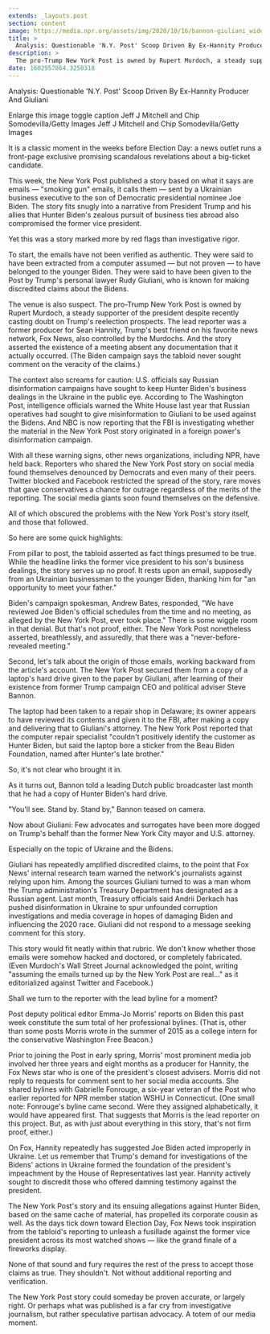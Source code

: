 ```yaml
--- 
extends: _layouts.post 
section: content 
image: https://media.npr.org/assets/img/2020/10/16/bannon-giuliani_wide-036bed1338ed44ce7a348b9fbe3b61c86c97d815.jpg?s=1400 
title: > 
  Analysis: Questionable 'N.Y. Post' Scoop Driven By Ex-Hannity Producer And Giuliani 
description: > 
  The pro-Trump New York Post is owned by Rupert Murdoch, a steady supporter of the president despite recently casting doubt on Trump's reelection prospects.And NBC is now reporting that the FBI is investigating whether the material in the New York Post story originated in a foreign power's disinformation campaign.Reporters who shared the New York Post story on social media found themselves denounced by Democrats and even many of their peers.The New York Post nonetheless asserted, breathlessly, and assuredly, that there was a "never-before-revealed meeting."The New York Post story could someday be proven accurate, or largely right. 
date: 1602957864.3250318 
--- 
```

Analysis: Questionable 'N.Y. Post' Scoop Driven By Ex-Hannity Producer And Giuliani

Enlarge this image toggle caption Jeff J Mitchell and Chip Somodevilla/Getty Images Jeff J Mitchell and Chip Somodevilla/Getty Images

It is a classic moment in the weeks before Election Day: a news outlet runs a front-page exclusive promising scandalous revelations about a big-ticket candidate.

This week, the New York Post published a story based on what it says are emails — "smoking gun" emails, it calls them — sent by a Ukrainian business executive to the son of Democratic presidential nominee Joe Biden. The story fits snugly into a narrative from President Trump and his allies that Hunter Biden's zealous pursuit of business ties abroad also compromised the former vice president.

Yet this was a story marked more by red flags than investigative rigor.

To start, the emails have not been verified as authentic. They were said to have been extracted from a computer assumed — but not proven — to have belonged to the younger Biden. They were said to have been given to the Post by Trump's personal lawyer Rudy Giuliani, who is known for making discredited claims about the Bidens.

The venue is also suspect. The pro-Trump New York Post is owned by Rupert Murdoch, a steady supporter of the president despite recently casting doubt on Trump's reelection prospects. The lead reporter was a former producer for Sean Hannity, Trump's best friend on his favorite news network, Fox News, also controlled by the Murdochs. And the story asserted the existence of a meeting absent any documentation that it actually occurred. (The Biden campaign says the tabloid never sought comment on the veracity of the claims.)

The context also screams for caution: U.S. officials say Russian disinformation campaigns have sought to keep Hunter Biden's business dealings in the Ukraine in the public eye. According to The Washington Post, intelligence officials warned the White House last year that Russian operatives had sought to give misinformation to Giuliani to be used against the Bidens. And NBC is now reporting that the FBI is investigating whether the material in the New York Post story originated in a foreign power's disinformation campaign.

With all these warning signs, other news organizations, including NPR, have held back. Reporters who shared the New York Post story on social media found themselves denounced by Democrats and even many of their peers. Twitter blocked and Facebook restricted the spread of the story, rare moves that gave conservatives a chance for outrage regardless of the merits of the reporting. The social media giants soon found themselves on the defensive.

All of which obscured the problems with the New York Post's story itself, and those that followed.

So here are some quick highlights:

From pillar to post, the tabloid asserted as fact things presumed to be true. While the headline links the former vice president to his son's business dealings, the story serves up no proof. It rests upon an email, supposedly from an Ukrainian businessman to the younger Biden, thanking him for "an opportunity to meet your father."

Biden's campaign spokesman, Andrew Bates, responded, "We have reviewed Joe Biden's official schedules from the time and no meeting, as alleged by the New York Post, ever took place." There is some wiggle room in that denial. But that's not proof, either. The New York Post nonetheless asserted, breathlessly, and assuredly, that there was a "never-before-revealed meeting."

Second, let's talk about the origin of those emails, working backward from the article's account. The New York Post secured them from a copy of a laptop's hard drive given to the paper by Giuliani, after learning of their existence from former Trump campaign CEO and political adviser Steve Bannon.

The laptop had been taken to a repair shop in Delaware; its owner appears to have reviewed its contents and given it to the FBI, after making a copy and delivering that to Giuliani's attorney. The New York Post reported that the computer repair specialist "couldn't positively identify the customer as Hunter Biden, but said the laptop bore a sticker from the Beau Biden Foundation, named after Hunter's late brother."

So, it's not clear who brought it in.

As it turns out, Bannon told a leading Dutch public broadcaster last month that he had a copy of Hunter Biden's hard drive.

"You'll see. Stand by. Stand by," Bannon teased on camera.

Now about Giuliani: Few advocates and surrogates have been more dogged on Trump's behalf than the former New York City mayor and U.S. attorney.

Especially on the topic of Ukraine and the Bidens.

Giuliani has repeatedly amplified discredited claims, to the point that Fox News' internal research team warned the network's journalists against relying upon him. Among the sources Giuliani turned to was a man whom the Trump administration's Treasury Department has designated as a Russian agent. Last month, Treasury officials said Andrii Derkach has pushed disinformation in Ukraine to spur unfounded corruption investigations and media coverage in hopes of damaging Biden and influencing the 2020 race. Giuliani did not respond to a message seeking comment for this story.

This story would fit neatly within that rubric. We don't know whether those emails were somehow hacked and doctored, or completely fabricated. (Even Murdoch's Wall Street Journal acknowledged the point, writing "assuming the emails turned up by the New York Post are real..." as it editorialized against Twitter and Facebook.)

Shall we turn to the reporter with the lead byline for a moment?

Post deputy political editor Emma-Jo Morris' reports on Biden this past week constitute the sum total of her professional bylines. (That is, other than some posts Morris wrote in the summer of 2015 as a college intern for the conservative Washington Free Beacon.)

Prior to joining the Post in early spring, Morris' most prominent media job involved her three years and eight months as a producer for Hannity, the Fox News star who is one of the president's closest advisers. Morris did not reply to requests for comment sent to her social media accounts. She shared bylines with Gabrielle Fonrouge, a six-year veteran of the Post who earlier reported for NPR member station WSHU in Connecticut. (One small note: Fonrouge's byline came second. Were they assigned alphabetically, it would have appeared first. That suggests that Morris is the lead reporter on this project. But, as with just about everything in this story, that's not firm proof, either.)

On Fox, Hannity repeatedly has suggested Joe Biden acted improperly in Ukraine. Let us remember that Trump's demand for investigations of the Bidens' actions in Ukraine formed the foundation of the president's impeachment by the House of Representatives last year. Hannity actively sought to discredit those who offered damning testimony against the president.

The New York Post's story and its ensuing allegations against Hunter Biden, based on the same cache of material, has propelled its corporate cousin as well. As the days tick down toward Election Day, Fox News took inspiration from the tabloid's reporting to unleash a fusillade against the former vice president across its most watched shows — like the grand finale of a fireworks display.

None of that sound and fury requires the rest of the press to accept those claims as true. They shouldn't. Not without additional reporting and verification.

The New York Post story could someday be proven accurate, or largely right. Or perhaps what was published is a far cry from investigative journalism, but rather speculative partisan advocacy. A totem of our media moment.